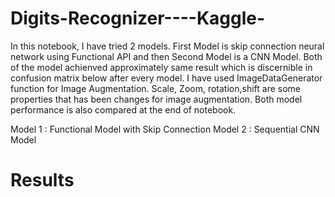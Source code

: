 # Digits-Recognizer----Kaggle-

In this notebook, I have tried 2 models. First Model is skip connection neural network using Functional API and then Second Model is a CNN Model. Both of the model achienved approximately same result which is discernible in confusion matrix below after every model. I have used ImageDataGenerator function for Image Augmentation. Scale, Zoom, rotation,shift are some properties that has been changes for image augmentation. Both model performance is also compared at the end of notebook.

Model 1 : Functional Model with Skip Connection
Model 2 : Sequential CNN Model

# Results


